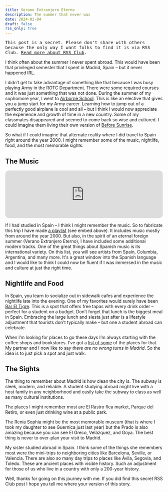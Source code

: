 ```yaml
---
title: Verano Extranjero Eterno
description: The summer that never was
date: 2024-02-04
draft: false
rss_only: true
---
```


<aside class="notice">
  <tt>This post is a secret. Please don't share with others because the only way I want folks to find it is via RSS Club.
    <a href="https://daverupert.com/2018/01/welcome-to-rss-club/">Read more about RSS Club</a>.
  </tt>
</aside>

I think often about the summer I never spent abroad. This would have been that privileged semester that I spent in Madrid, Spain – but it never happened IRL.

I didn’t get to take advantage of something like that because I was busy playing Army in the ROTC Department. There were some required courses and it was just something that was not done. During the summer of my sophomore year, I went to [Airborne School](https://www.army.mil/article/266307/army_airborne_school_helps_service_members_pursue_passions_enhance_careers). This is like an elective that gives you a jump start for my Army career. Learning how to jump out of a perfectly good airplane is cool and all – but I think I would now appreciate the experience and growth of time in a new country. Some of my classmates disappeared and seemed to come back so wise and cultured. I could imagine them living their own version of [Before Sunrise](https://www.imdb.com/title/tt0112471/).

So what if I could imagine that alternate reality where I did travel to Spain right around the year 2000. I might remember some of the music, nightlife, food, and the most memorable sights.

## The Music

<iframe style="border-radius:12px" src="https://open.spotify.com/embed/playlist/2mTDoROy5xRo6mMDRuG2VU?utm_source=generator" width="100%" height="152" frameBorder="0" allowfullscreen="" allow="autoplay; clipboard-write; encrypted-media; fullscreen; picture-in-picture" loading="lazy"></iframe>

If I had studied in Spain – I think I might remember the music. So to fabricate this trip I have made [a playlist](https://open.spotify.com/playlist/2mTDoROy5xRo6mMDRuG2VU?si=60b9015b123d4858) (see embed above). It includes music mostly from around the year 2000. But also, in the spirit of an eternal foreign summer (Verano Extranjero Eterno), I have included some additional modern tracks. One of the great things about Spanish music is its international variety. On this list, you will see artists from Spain, Columbia, Argentina, and many more. It's a great window into the Spanish language and I would like to think I could now be fluent if I was immersed in the music and culture at just the right time. 

## Nightlife and Food

In Spain, you learn to socialize out in sidewalk cafes and experience the nightlife late into the evening. One of my favorites would surely have been [Bar El Tigre](https://bareltigre.es/). This is a spot that offers free tapas with every drink order – perfect for a student on a budget. Don’t forget that lunch is the biggest meal in Spain. Embracing the large lunch and siesta just after is a lifestyle adjustment that tourists don't typically make – but one a student abroad can celebrate.

When I’m looking for places to go these days I’m always starting with the coffee shops and bookstores. I’ve got a [list of some](https://foursquare.com/dtandyb/list/cl%C3%A1sico-madrid) of the places for that. My partner and I now like to sa*y there are no wrong turns in Madrid*. So the idea is to just pick a spot and just walk.

## The Sights

The thing to remember about Madrid is how clean the city is. The subway is sleek, modern, and reliable. A student studying abroad might live with a host family in any neighborhood and easily take the subway to class as well as many cultural institutions.

The places I might remember most are El Rastro flea market, Parque del Retiro, or even just drinking wine at a public park. 

The Renia Sophia might be the most memorable museum (that is where I took my daughter to see Guernica just last year) but the Prado is also amazing because you can see El Greco, Velázquez, and Goya. The best thing is never to over-plan your visit to Madrid. 

My sister studied abroad in Spain. I think some of the things she remembers most were the mini-trips to neighboring cities like Barcelona, Seville, or Valencia. There are also so many day trips to places like Ávila, Segovia, and Toledo. These are ancient places with visible history. Such an adjustment for those of us who live in a country with only a 200-year history. 

Well, thanks for going on this journey with me. If you did find this secret RSS Club post I hope you tell me where your version of this story. 